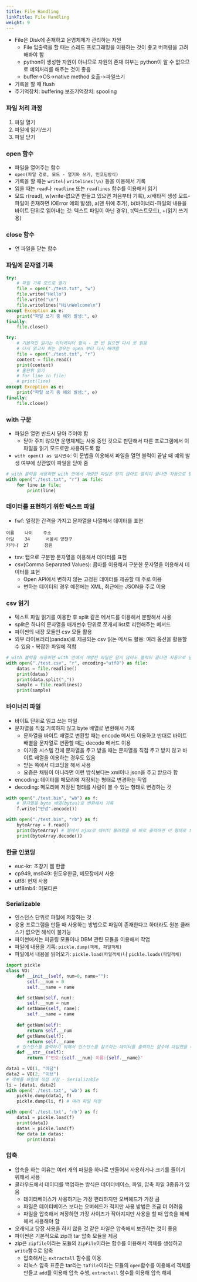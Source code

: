 ```yaml
---
title: File Handling
linkTitle: File Handling
weight: 9
---
```


- File은 Disk에 존재하고 운영체제가 관리하는 자원
  - File 입출력을 할 때는 스레드 프로그래밍을 이용하는 것이 좋고 버퍼링을 고려해봐야 함
  - python이 생성한 자원이 아니므로 자원의 존재 여부는 python이 알 수 없으므로 예외처리를 해주는 것이 좋음
  - buffer->OS->native method 호출->파일쓰기
- 기록을 할 때 flush
- 주기억장치: buffering 보조기억장치: spooling

### 파일 처리 과정
1. 파일 열기
2. 파일에 읽기/쓰기
3. 파일 닫기

### open 함수
- 파일을 열어주는 함수
- `open(파일 경로, 모드 - 열기와 쓰기, 인코딩방식)`
- 기록을 할 때는 `write`나 `writelines(\n)` 등을 이용해서 기록
- 읽을 때는 `read`나 `readline` 또는 `readlines` 함수를 이용해서 읽기
- 모드 r(read), w(write-없으면 만들고 있으면 처음부터 기록), x(배타적 생성 모드-파일이 존재하면 IOError 예외 발생), a(맨 뒤에 추가), b(바이너리-파일의 내용을 바이트 단위로 읽어내는 것: 텍스트 파일이 아닌 경우), t(텍스트모드), +(읽기 쓰기용)

### close 함수
- 연 파일을 닫는 함수

### 파일에 문자열 기록
```python
try:
    # 파일 기록 모드로 열기
    file = open("./test.txt", "w")
    file.write("Hello")
    file.write("\n")
    file.writelines("Hi\nWelcome\n")
except Exception as e:
    print("파일 쓰기 중 예외 발생:", e)
finally:
    file.close()
```
```python
try:
    # 기본적인 읽기는 이터레이터 형식 - 한 번 읽으면 다시 못 읽음
    # 다시 읽고자 하는 경우는 open 부터 다시 해야함
    file = open("./test.txt", "r")
    content = file.read()
    print(content)
    # 줄단위 읽기
    # for line in file:
    # print(line)
except Exception as e:
    print("파일 쓰기 중 예외 발생:", e)
finally:
    file.close()
```
### with 구문
- 파일은 열면 반드시 닫아 주어야 함
  - 닫아 주지 않으면 운영체제는 사용 중인 것으로 판단해서 다른 프로그램에서 이 파일을 읽기 모드로만 사용하도록 함
- `with open() as 임시변수`: 이 문법을 이용해서 파일을 열면 블럭이 끝날 때 예외 발생 여부에 상관없이 파일을 닫아 줌
```python
# with 블럭을 사용하면 with 안에서 개방한 파일은 닫지 않아도 블럭이 끝나면 자동으로 닫아줌
with open("./test.txt", "r") as file:
    for line in file:
        print(line)
```
### 데이터를 표현하기 위한 텍스트 파일
- fwf: 일정한 간격을 가지고 문자열을 나열해서 데이터를 표현
```
이름    나이    주소
아담    34      서울시 양천구
카리나  27      창원
```
- txv: 탭으로 구분한 문자열을 이용해서 데이터를 표현
- csv(Comma Separated Values): 콤마를 이용해서 구분한 문자열을 이용해서 데이터를 표현
  - Open API에서 변하지 않는 고정된 데이터를 제공할 때 주로 이용
  - 변하는 데이터의 경우 예전에는 XML, 최근에는 JSON을 주로 이용

### csv 읽기
- 텍스트 파일 읽기를 이용한 후 split 같은 메서드를 이용해서 분할해서 사용
- split은 하나의 문자열을 매개변수 단위로 쪼개서 list로 리턴해주는 메서드
- 파이썬의 내장 모듈인 csv 모듈 활용
- 외부 라이브러리(pandas)로 제공되는 csv 읽는 메서드 활용: 여러 옵션을 활용할 수 있음 - 복잡한 파일에 적합
```python
# with 블럭을 사용하면 with 안에서 개방한 파일은 닫지 않아도 블럭이 끝나면 자동으로 닫아줌
with open("./test.csv", "r", encoding="utf8") as file:
    datas = file.readline()
    print(datas)
    print(data.split(","))
    sample = file.readlines()
    print(sample)
```
### 바이너리 파일
- 바이트 단위로 읽고 쓰는 파일
- 문자열을 직접 기록하지 않고 byte 배열로 변환해서 기록
  - 문자열을 바이트 배열로 변환할 때는 encode 메서드 이용하고 반대로 바이트 배별을 문자열로 변환할 때는 decode 메서드 이용
  - 이기종 시스템 간에 문자열을 주고 받을 때는 문자열을 직접 주고 받지 않고 바이트 배열을 이용하는 경우도 있음
  - 받는 쪽에서 디코딩을 해서 사용
  - 요즘은 채팅이 아니라면 이런 방식보다는 xml이나 json을 주고 받으라 함
- encoding: 데이터를 메모리에 저장되는 형태로 변경하는 작업
- decoding: 메모리에 저장된 형태를 사람이 볼 수 있는 형태로 변경하는 것
```python
with open("./test.bin", "wb") as f:
    # 문자열을 byte 배열(bytes)로 변환해서 기록
    f.write("안녕".encode())

with open("./test.bin", "rb") as f:
    byteArray = f.read()
    print(byteArray) # 웹에서 ajax로 데이터 불러왔을 때 바로 출력하면 이 형태로 보임
    print(byteArray.decode())
```

### 한글 인코딩
- euc-kr: 초창기 웹 한글
- cp949, ms949: 윈도우한글, 메모장에서 사용
- utf8: 현재 사용
- utf8mb4: 이모티콘

### Serializable
- 인스턴스 단위로 파일에 저장하는 것
- 응용 프로그램을 만들 때 사용하는 방법으로 파일이 존재한다고 하더라도 원본 클래스가 없으면 해석이 불가능
- 파이썬에서는 피클링 모듈이나 DBM 관련 모듈을 이용해서 작업
- 파일에 내용을 기록: `pickle.dump(객체, 파일객체)`
- 파일에서 내용을 읽어오기: `pickle.load(파일객체)`나 `pickle.loads(파일객체)`
```python
import pickle
class VO:
    def __init__(self, num=0, name=""):
        self.__num = 0
        self.__name = name

    def setNum(self, num):
        self.__num = num
    def setName(self, name):
        self.__name = name
    
    def getNum(self):
        return self.__num
    def getName(self):
        return self.__name
    # 인스턴스를 출력하기 위해서 인스턴스를 참조하는 데이터를 출력하는 함수에 대입했을 때 호출되는 메서드
    def __str__(self):
        return f"번호:{self.__num} 이름:{self.__name}"

data1 = VO(1, "아담")
data2 = VO(2, "이브")
# 객체를 파일에 직접 저장 - Serializable
li = [data1, data2]
with open('./test.txt', 'wb') as f:
    pickle.dump(data1, f)
    pickle.dump(li, f) # 여러 파일 저장

with open('./test.txt', 'rb') as f:
    data1 = pickle.load(f)
    print(data1)
    datas = pickle.load(f)
    for data in datas:
        print(data)
```

### 압축
- 압축을 하는 이유는 여러 개의 파일을 하나로 만들어서 사용하거나 크기를 줄이기 위해서 사용
- 클라우드에서 데이터를 백업하는 방식은 데이터베이스, 파일, 압축 파일 3종류가 있음
  - 데이터베이스가 사용하기는 가장 편리하지만 오버헤드가 가장 큼
  - 파일은 데이터베이스 보다는 오버헤드가 적지만 사용 방법은 조금 더 어려움
  - 파일을 압축해서 저장하면 가장 사이즈가 작아지지만 사용을 할 때 압축을 해제해서 사용해야 함
- 오래되고 당장 사용을 하지 않을 것 같은 파일은 압축해서 보관하는 것이 좋음
- 파이썬은 기본적으로 zip과 tar 압축 모듈을 제공
- zip은 `zipfile`이라는 모듈의 `ZipFile`이라는 함수를 이용해서 객체를 생성하고 `write`함수로 압축
  - 압축해서는 `extractall` 함수를 이용
  - 리눅스 압축 표준은 tar라는 `tafile`이라는 모듈의 `open`함수를 이용해서 객체를 만들고 `add`를 이용해 압축 수행, `extractall` 함수를 이용해 압축 해제